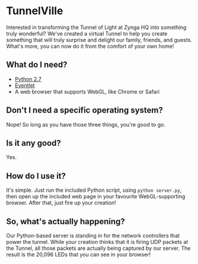 # TunnelVille

Interested in transforming the Tunnel of Light at Zynga HQ into something truly
wonderful?  We've created a virtual Tunnel to help you create something that
will truly surprise and delight our family, friends, and guests. What's more,
you can now do it from the comfort of your own home!

## What do I need?

- [Python 2.7](http://example.com/python)
- [Eventlet](http://example.com/eventlet)
- A web browser that supports WebGL, like Chrome or Safari

## Don't I need a specific operating system?

Nope! So long as you have those three things, you're good to go.

## Is it any good?

Yes.

## How do I use it?

It's simple. Just run the included Python script, using `python server.py`,
then open up the included web page in your favourite WebGL-supporting browser.
After that, just fire up your creation!

## So, what's actually happening?

Our Python-based server is standing in for the network controllers that power
the tunnel.  While your creation thinks that it is firing UDP packets at the
Tunnel, all those packets are actually being captured by our server. The result
is the 20,096 LEDs that you can see in your browser!
